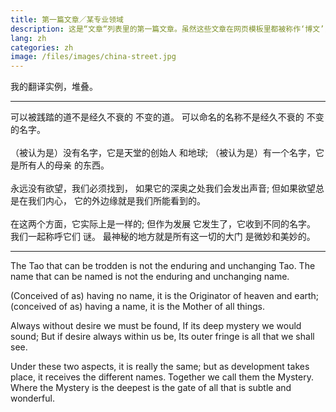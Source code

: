 ```yaml
---
title: 第一篇文章／某专业领域
description: 这是“文章“列表里的第一篇文章。虽然这些文章在网页模板里都被称作‘博文’，你不一定要规律地发表博文，而是可以利用这个位置编辑Portfolio，展示某领域的翻译实例，还可以加上几句评论。
lang: zh
categories: zh
image: /files/images/china-street.jpg
---
```


我的翻译实例，堆叠。

---

可以被践踏的道不是经久不衰的
不变的道。 可以命名的名称不是经久不衰的
不变的名字。
<br><br>
（被认为是）没有名字，它是天堂的创始人
和地球; （被认为是）有一个名字，它是所有人的母亲
的东西。
<br><br>
永远没有欲望，我们必须找到，
如果它的深奥之处我们会发出声音;
但如果欲望总是在我们内心，
它的外边缘就是我们所能看到的。
<br><br>
在这两个方面，它实际上是一样的; 但作为发展
它发生了，它收到不同的名字。 我们一起称呼它们
谜。 最神秘的地方就是所有这一切的大门
是微妙和美妙的。

---

The Tao that can be trodden is not the enduring and
unchanging Tao. The name that can be named is not the enduring and
unchanging name.

(Conceived of as) having no name, it is the Originator of heaven
and earth; (conceived of as) having a name, it is the Mother of all
things.

Always without desire we must be found,
If its deep mystery we would sound;
But if desire always within us be,
Its outer fringe is all that we shall see.

Under these two aspects, it is really the same; but as development
takes place, it receives the different names. Together we call them
the Mystery. Where the Mystery is the deepest is the gate of all that
is subtle and wonderful.
